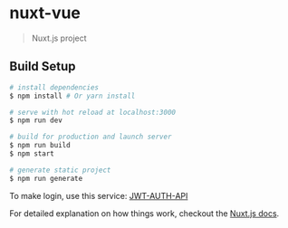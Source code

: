 # nuxt-vue

> Nuxt.js project

## Build Setup

``` bash
# install dependencies
$ npm install # Or yarn install

# serve with hot reload at localhost:3000
$ npm run dev

# build for production and launch server
$ npm run build
$ npm start

# generate static project
$ npm run generate
```

To make login, use this service:
[JWT-AUTH-API](https://github.com/ammezie/jwt-auth-api)

For detailed explanation on how things work, checkout the [Nuxt.js docs](https://github.com/nuxt/nuxt.js).

